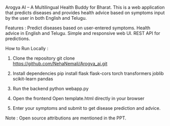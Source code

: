 Arogya AI – A Multilingual Health Buddy for Bharat.
This is a web application that predicts diseases and provides health advice based on symptoms input by the user in both English and Telugu.

Features :
Predict diseases based on user-entered symptoms.
Health advice in English and Telugu.
Simple and responsive web UI.
REST API for predictions.

How to Run Locally :
1. Clone the repository
git clone <https://github.com/NehaNemali/Arogya_ai.git>

2. Install dependencies
pip install flask flask-cors torch transformers joblib scikit-learn pandas

3. Run the backend
python webapp.py

4. Open the frontend
Open template.html directly in your browser

5. Enter your symptoms and submit to get disease prediction and advice.

Note : Open source attributions are mentioned in the PPT.
